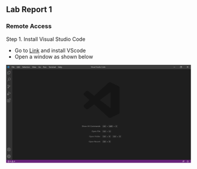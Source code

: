 ## Lab Report 1
### Remote Access

Step 1. Install Visual Studio Code

* Go to [Link](https://code.visualstudio.com) and install VScode
* Open a window as shown below

![](vscode.png)



